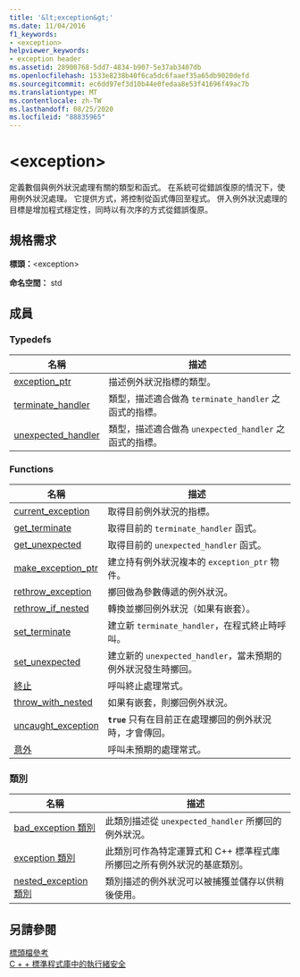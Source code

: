 ```yaml
---
title: '&lt;exception&gt;'
ms.date: 11/04/2016
f1_keywords:
- <exception>
helpviewer_keywords:
- exception header
ms.assetid: 28900768-5dd7-4834-b907-5e37ab3407db
ms.openlocfilehash: 1533e8238b40f6ca5dc6faaef35a65db9020defd
ms.sourcegitcommit: ec6dd97ef3d10b44e0fedaa8e53f41696f49ac7b
ms.translationtype: MT
ms.contentlocale: zh-TW
ms.lasthandoff: 08/25/2020
ms.locfileid: "88835965"
---
```

# <a name="ltexceptiongt"></a>&lt;exception&gt;

定義數個與例外狀況處理有關的類型和函式。 在系統可從錯誤復原的情況下，使用例外狀況處理。 它提供方式，將控制從函式傳回至程式。 併入例外狀況處理的目標是增加程式穩定性，同時以有次序的方式從錯誤復原。

## <a name="requirements"></a>規格需求

**標頭：**\<exception>

**命名空間：** std

## <a name="members"></a>成員

### <a name="typedefs"></a>Typedefs

|名稱|描述|
|-|-|
|[exception_ptr](../standard-library/exception-typedefs.md#exception_ptr)|描述例外狀況指標的類型。|
|[terminate_handler](../standard-library/exception-typedefs.md#terminate_handler)|類型，描述適合做為 `terminate_handler` 之函式的指標。|
|[unexpected_handler](../standard-library/exception-typedefs.md#unexpected_handler)|類型，描述適合做為 `unexpected_handler` 之函式的指標。|

### <a name="functions"></a>Functions

|名稱|描述|
|-|-|
|[current_exception](../standard-library/exception-functions.md#current_exception)|取得目前例外狀況的指標。|
|[get_terminate](../standard-library/exception-functions.md#get_terminate)|取得目前的 `terminate_handler` 函式。|
|[get_unexpected](../standard-library/exception-functions.md#get_unexpected)|取得目前的 `unexpected_handler` 函式。|
|[make_exception_ptr](../standard-library/exception-functions.md#make_exception_ptr)|建立持有例外狀況複本的 `exception_ptr` 物件。|
|[rethrow_exception](../standard-library/exception-functions.md#rethrow_exception)|擲回做為參數傳遞的例外狀況。|
|[rethrow_if_nested](../standard-library/exception-functions.md#rethrow_if_nested)|轉換並擲回例外狀況（如果有嵌套）。|
|[set_terminate](../standard-library/exception-functions.md#set_terminate)|建立新 `terminate_handler`，在程式終止時呼叫。|
|[set_unexpected](../standard-library/exception-functions.md#set_unexpected)|建立新的 `unexpected_handler`，當未預期的例外狀況發生時擲回。|
|[終止](../standard-library/exception-functions.md#terminate)|呼叫終止處理常式。|
|[throw_with_nested](../standard-library/exception-functions.md#throw_with_nested)|如果有嵌套，則擲回例外狀況。|
|[uncaught_exception](../standard-library/exception-functions.md#uncaught_exception)|**`true`** 只有在目前正在處理擲回的例外狀況時，才會傳回。|
|[意外](../standard-library/exception-functions.md#unexpected)|呼叫未預期的處理常式。|

### <a name="classes"></a>類別

|名稱|描述|
|-|-|
|[bad_exception 類別](../standard-library/bad-exception-class.md)|此類別描述從 `unexpected_handler` 所擲回的例外狀況。|
|[exception 類別](../standard-library/exception-class.md)|此類別可作為特定運算式和 C++ 標準程式庫所擲回之所有例外狀況的基底類別。|
|[nested_exception 類別](../standard-library/nested-exception-class.md)|類別描述的例外狀況可以被捕獲並儲存以供稍後使用。|

## <a name="see-also"></a>另請參閱

[標頭檔參考](../standard-library/cpp-standard-library-header-files.md)\
[C + + 標準程式庫中的執行緒安全](../standard-library/thread-safety-in-the-cpp-standard-library.md)
